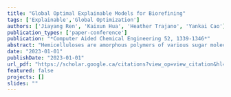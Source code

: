 ```yaml
---
title: "Global Optimal Explainable Models for Biorefining"
tags: ['Explainable','Global Optimization']
authors: ['Jiayang Ren', 'Kaixun Hua', 'Heather Trajano', 'Yankai Cao']
publication_types: ['paper-conference']
publication: "*Computer Aided Chemical Engineering 52, 1339-1346*"
abstract: "Hemicelluloses are amorphous polymers of various sugar molecules and have been widely utilized in bioenergy, mining, and textile. Through hydrolysis, hemicellulose is transformed into sugar oligomers and monomers. In this paper, we build a global optimal decision tree (GODT) model on an extensive hemicellulose hydrolysis dataset containing 1955 experimental data points from 71 published papers from 1985 to 2019. The GODT model is trained to predict xylose yield from hardwood hemicellulose hydrolysis in batch reactors. Compared with the heuristic method, our global optimal algorithm can obtain an average absolute improvement of 1.54% in test accuracy. Moreover, we demonstrate that the reasoning procedure of predictions is easy to comprehend by human decision-makers, thus contributing an explainable model for biorefining."
date: "2023-01-01"
publishDate: "2023-01-01"
url_pdf: "https://scholar.google.ca/citations?view_op=view_citation&hl=zh-CN&user=M-s3mjAAAAAJ&cstart=80&citation_for_view=M-s3mjAAAAAJ:RGFaLdJalmkC"
featured: false
projects: []
slides: ""
---
```

